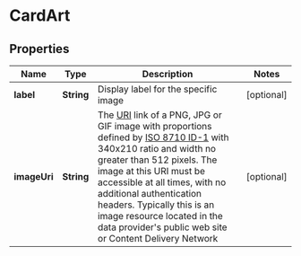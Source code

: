 # CardArt

## Properties
Name | Type | Description | Notes
------------ | ------------- | ------------- | -------------
**label** | **String** | Display label for the specific image |  [optional]
**imageUri** | **String** | The [URI](https://datatracker.ietf.org/doc/html/rfc2397) link of a PNG, JPG or GIF image with proportions defined by [ISO 8710 ID-1](https://en.wikipedia.org/wiki/ISO/IEC_7810) with 340x210 ratio and width no greater than 512 pixels. The image at this URI must be accessible at all times, with no additional authentication headers. Typically this is an image resource located in the data provider&#x27;s public web site or Content Delivery Network |  [optional]
